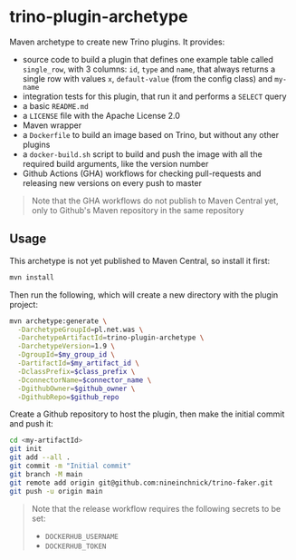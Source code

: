 # trino-plugin-archetype

Maven archetype to create new Trino plugins. It provides:
* source code to build a plugin that defines one example table called `single_row`, with 3 columns: `id`, `type` and `name`, that always returns a single row with values `x`, `default-value` (from the config class) and `my-name`
* integration tests for this plugin, that run it and performs a `SELECT` query
* a basic `README.md`
* a `LICENSE` file with the Apache License 2.0
* Maven wrapper
* a `Dockerfile` to build an image based on Trino, but without any other plugins
* a `docker-build.sh` script to build and push the image with all the required build arguments, like the version number
* Github Actions (GHA) workflows for checking pull-requests and releasing new versions on every push to master

> Note that the GHA workflows do not publish to Maven Central yet, only to Github's Maven repository in the same repository

## Usage

This archetype is not yet published to Maven Central, so install it first:

```bash
mvn install
```

Then run the following, which will create a new directory with the plugin project:

```bash
mvn archetype:generate \
  -DarchetypeGroupId=pl.net.was \
  -DarchetypeArtifactId=trino-plugin-archetype \
  -DarchetypeVersion=1.9 \
  -DgroupId=$my_group_id \
  -DartifactId=$my_artifact_id \
  -DclassPrefix=$class_prefix \
  -DconnectorName=$connector_name \
  -DgithubOwner=$github_owner \
  -DgithubRepo=$github_repo
```

Create a Github repository to host the plugin, then make the initial commit and push it:

```bash
cd <my-artifactId>
git init
git add --all .
git commit -m "Initial commit"
git branch -M main
git remote add origin git@github.com:nineinchnick/trino-faker.git
git push -u origin main
```

> Note that the release workflow requires the following secrets to be set:
> * `DOCKERHUB_USERNAME`
> * `DOCKERHUB_TOKEN`

